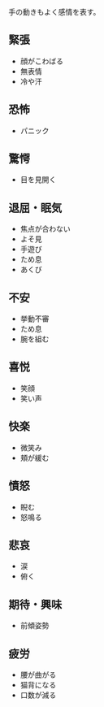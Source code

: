 手の動きもよく感情を表す。

## 緊張

- 顔がこわばる
- 無表情
- 冷や汗

## 恐怖

- パニック

## 驚愕

- 目を見開く

## 退屈・眠気

- 焦点が合わない
- よそ見
- 手遊び
- ため息
- あくび

## 不安

- 挙動不審
- ため息
- 腕を組む

## 喜悦

- 笑顔
- 笑い声

## 快楽

- 微笑み
- 頬が緩む

## 憤怒

- 睨む
- 怒鳴る

## 悲哀

- 涙
- 俯く

## 期待・興味

- 前傾姿勢

## 疲労

- 腰が曲がる
- 猫背になる
- 口数が減る

